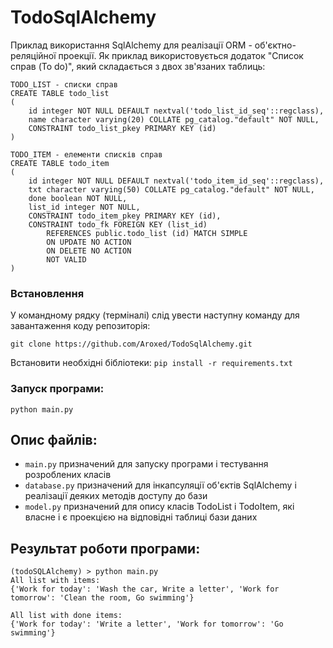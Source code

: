 # TodoSqlAlchemy
Приклад використання SqlAlchemy для реалізації ORM - об'єктно-реляційної проекції.
Як приклад використовується додаток "Список справ (To do)", який складається з двох зв'язаних таблиць:

```
TODO_LIST - списки справ
CREATE TABLE todo_list
(
    id integer NOT NULL DEFAULT nextval('todo_list_id_seq'::regclass),
    name character varying(20) COLLATE pg_catalog."default" NOT NULL,
    CONSTRAINT todo_list_pkey PRIMARY KEY (id)
)

TODO_ITEM - елементи списків справ
CREATE TABLE todo_item
(
    id integer NOT NULL DEFAULT nextval('todo_item_id_seq'::regclass),
    txt character varying(50) COLLATE pg_catalog."default" NOT NULL,
    done boolean NOT NULL,
    list_id integer NOT NULL,
    CONSTRAINT todo_item_pkey PRIMARY KEY (id),
    CONSTRAINT todo_fk FOREIGN KEY (list_id)
        REFERENCES public.todo_list (id) MATCH SIMPLE
        ON UPDATE NO ACTION
        ON DELETE NO ACTION
        NOT VALID
)
```

### Встановлення

У командному рядку (терміналі) слід увести наступну команду для завантаження коду репозиторія:
 
```git clone https://github.com/Aroxed/TodoSqlAlchemy.git```

Встановити необхідні бібліотеки:
```pip install -r requirements.txt```

### Запуск програми:

```python main.py```

## Опис файлів:

- ```main.py``` призначений для запуску програми і тестування розроблених класів
- ```database.py``` призначений для інкапсуляції об'єктів SqlAlchemy і реалізації деяких методів доступу до бази 
- ```model.py``` призначений для опису класів TodoList і TodoItem, які власне і є проекцією на відповідні таблиці бази даних 

## Результат роботи програми:
```
(todoSQLAlchemy) > python main.py
All list with items:
{'Work for today': 'Wash the car, Write a letter', 'Work for tomorrow': 'Clean the room, Go swimming'}

All list with done items:
{'Work for today': 'Write a letter', 'Work for tomorrow': 'Go swimming'}
```